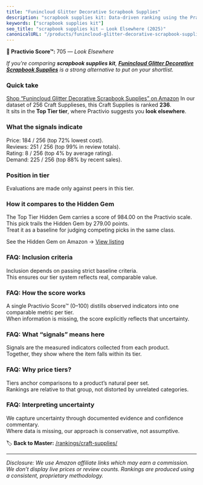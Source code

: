 ```yaml
---
title: "Funincloud Glitter Decorative Scrapbook Supplies"
description: "scrapbook supplies kit: Data-driven ranking using the Practivio Score™. Positioned by quality, value, demand, findability, momentum."
keywords: ["scrapbook supplies kit"]
seo_title: "scrapbook supplies kit — Look Elsewhere (2025)"
canonicalURL: "/products/funincloud-glitter-decorative-scrapbook-supplies-B0DQDH8XH1/"
---
```


**🚫 Practivio Score™:** 705 — _Look Elsewhere_


*If you're comparing **scrapbook supplies kit**, **[Funincloud Glitter Decorative Scrapbook Supplies](https://www.amazon.com/dp/B0DQDH8XH1?tag=practivio-20)** is a strong alternative to put on your shortlist.*
### Quick take
[Shop “Funincloud Glitter Decorative Scrapbook Supplies” on Amazon](https://www.amazon.com/dp/B0DQDH8XH1?tag=practivio-20)
In our dataset of 256 Craft Supplieses, this Craft Supplies is ranked **236**.  
It sits in the **Top Tier tier**, where Practivio suggests you **look elsewhere**.

### What the signals indicate
Price: 184 / 256 (top 72% lowest cost).  
Reviews: 251 / 256 (top 99% in review totals).  
Rating: 8 / 256 (top 4% by average rating).  
Demand: 225 / 256 (top 88% by recent sales).

### Position in tier
Evaluations are made only against peers in this tier.

### How it compares to the Hidden Gem
The Top Tier Hidden Gem carries a score of 984.00 on the Practivio scale.  
This pick trails the Hidden Gem by 279.00 points.  
Treat it as a baseline for judging competing picks in the same class.  

See the Hidden Gem on Amazon → [View listing](https://www.amazon.com/dp/B016LDV41S?tag=practivio-20)

### FAQ: Inclusion criteria
Inclusion depends on passing strict baseline criteria.  
This ensures our tier system reflects real, comparable value.

### FAQ: How the score works
A single Practivio Score™ (0–100) distills observed indicators into one comparable metric per tier.  
When information is missing, the score explicitly reflects that uncertainty.

### FAQ: What “signals” means here
Signals are the measured indicators collected from each product.  
Together, they show where the item falls within its tier.

### FAQ: Why price tiers?
Tiers anchor comparisons to a product’s natural peer set.  
Rankings are relative to that group, not distorted by unrelated categories.

### FAQ: Interpreting uncertainty
We capture uncertainty through documented evidence and confidence commentary.  
Where data is missing, our approach is conservative, not assumptive.


🏷️ **Back to Master:** [/rankings/craft-supplies/](/rankings/craft-supplies/)

---
_Disclosure: We use Amazon affiliate links which may earn a commission. We don’t display live prices or review counts. Rankings are produced using a consistent, proprietary methodology._
